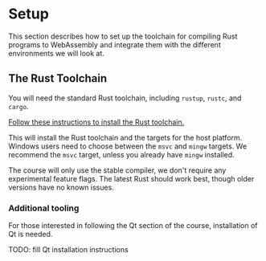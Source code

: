 # Setup

This section describes how to set up the toolchain
for compiling Rust programs to WebAssembly
and integrate them with the different environments we will look at.

## The Rust Toolchain

You will need the standard Rust toolchain, including `rustup`, `rustc`, and
`cargo`.

[Follow these instructions to install the Rust toolchain.][rust-install]

This will install the Rust toolchain and the targets for the host platform.
Windows users need to choose between the `msvc` and `mingw` targets.
We recommend the `msvc` target, unless you already have `mingw` installed.

The course will only use the stable compiler, we don't require any experimental feature flags.
The latest Rust should work best, though older versions have no known issues.

[rust-install]: https://www.rust-lang.org/tools/install

### Additional tooling

For those interested in following the Qt section of the course,
installation of Qt is needed.

TODO: fill Qt installation instructions


